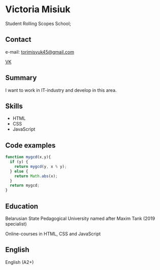 # Victoria Misiuk

Student Rolling Scopes School;

## Contact

e-mail: torimisyuk45@gmail.com

[VK](https://vk.com/fox_alexis) 

## Summary

I want to work in IT-industry and develop in this area.

## Skills

* HTML
* CSS
* JavaScript

## Code examples

```javascript
function mygcd(x,y){
  if (y) {
    return mygcd(y, x % y);
  } else {
    return Math.abs(x);
  }
  return mygcd;
}
```
## Education

Belarusian State Pedagogical University named after Maxim Tank (2019 specialist)

Online-courses in HTML, CSS and JavaScript 

## English
English (A2+)
